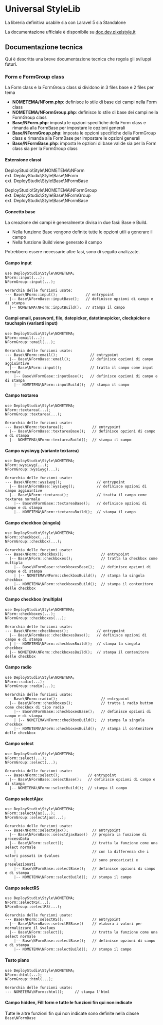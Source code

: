 # Universal StyleLib

La libreria definitiva usabile sia con Laravel 5 sia Standalone

La documentazione ufficiale è disponibile su [doc.dev.pixelstyle.it](http://doc.dev.pixelstyle.it)

## Documentazione tecnica

Qui è descritta una breve documentazione tecnica che regola gli sviluppi futuri.

### Form e FormGroup class

La Form class e la FormGroup class si dividono in 3 files base e 2 files per tema

* **NOMETEMA/NForm.php**: definisce lo stile di base dei campi nella Form class
* **NOMETEMA/NFormGroup.php**: definisce lo stile di base dei campi nella FormGroup class
* **Base/NForm.php**: imposta le opzioni specifiche della Form class e rimanda alla FormBase per impostare le opzioni generali
* **Base/NFormGroup.php**: imposta le opzioni specifiche della FormGroup class e rimanda alla FormBase per impostare le opzioni generali
* **Base/NFormBase.php**: imposta le opzioni di base valide sia per la Form class sia per la FormGroup class

#### Estensione classi

DeployStudio\Style\NOMETEMA\NForm  
ext. DeployStudio\Style\Base\NForm  
ext. DeployStudio\Style\Base\NFormBase

DeployStudio\Style\NOMETEMA\NFormGroup  
ext. DeployStudio\Style\Base\NFormGroup  
ext. DeployStudio\Style\Base\NFormBase

#### Concetto base

La creazione dei campi è generalmente divisa in due fasi: Base e Build.

* Nella funzione Base vengono definite tutte le opzioni utili a generare il campo
* Nella funzione Build viene generato il campo

Potrebbero essere necessarie altre fasi, sono di seguito analizzate.

#### Campo input

```
use DeployStudio\Style\NOMETEMA;
NForm::input(...);
NFormGroup::input(...);

Gerarchia delle funzioni usate:
--- Base\NForm::input();             // entrypoint
  |-- Base\NFormBase::inputBase();   // definisce opzioni di campo e di stampa
  |-- NOMETEMA\NForm::inputBuild();  // stampa il campo
```

#### Campi email, password, file, datepicker, datetimepicker, clockpicker e touchspin (varianti input)

```
use DeployStudio\Style\NOMETEMA;
NForm::email(...);
NFormGroup::email(...);

Gerarchia delle funzioni usate:
--- Base\NForm::email();               // entrypoint
  |-- Base\NFormBase::email();         // definisce opzioni di campo aggiuintive
  |-- Base\NForm::input();             // tratta il campo come input normale
    |-- Base\NFormBase::inputBase();   // definisce opzioni di campo e di stampa
    |-- NOMETEMA\NForm::inputBuild();  // stampa il campo
```

#### Campo textarea

```
use DeployStudio\Style\NOMETEMA;
NForm::textarea(...);
NFormGroup::textarea(...);

Gerarchia delle funzioni usate:
--- Base\NForm::textarea();             // entrypoint
  |-- Base\NFormBase::textareaBase();   // definisce opzioni di campo e di stampa
  |-- NOMETEMA\NForm::textareaBuild();  // stampa il campo
```

#### Campo wysiwyg (variante textarea)

```
use DeployStudio\Style\NOMETEMA;
NForm::wysiwyg(...);
NFormGroup::wysiwyg(...);

Gerarchia delle funzioni usate:
--- Base\NForm::wysiwyg();                // entrypoint
  |-- Base\NFormBase::wysiwyg();          // definisce opzioni di campo aggiuintive
  |-- Base\NForm::textarea();             // tratta il campo come textarea normale
    |-- Base\NFormBase::textareaBase();   // definisce opzioni di campo e di stampa
    |-- NOMETEMA\NForm::textareaBuild();  // stampa il campo
```

#### Campo checkbox (singola)

```
use DeployStudio\Style\NOMETEMA;
NForm::checkbox(...);
NFormGroup::checkbox(...);

Gerarchia delle funzioni usate:
--- Base\NForm::checkbox();                 // entrypoint
  |-- Base\NForm::checkboxes();             // tratta la checkbox come multipla
    |-- Base\NFormBase::checkboxesBase();   // definisce opzioni di campo e di stampa
    | |-- NOMETEMA\NForm::checkboxBuild();  // stampa la singola checkbox
    |-- NOMETEMA\NForm::checkboxesBuild();  // stampa il contenitore delle checkbox
```

#### Campo checkbox (multipla)

```
use DeployStudio\Style\NOMETEMA;
NForm::checkboxes(...);
NFormGroup::checkboxes(...);

Gerarchia delle funzioni usate:
--- Base\NForm::checkboxes();             // entrypoint
  |-- Base\NFormBase::checkboxesBase();   // definisce opzioni di campo e di stampa
  | |-- NOMETEMA\NForm::checkboxBuild();  // stampa la singola checkbox
  |-- NOMETEMA\NForm::checkboxesBuild();  // stampa il contenitore delle checkbox
```

#### Campo radio

```
use DeployStudio\Style\NOMETEMA;
NForm::radio(...);
NFormGroup::radio(...);

Gerarchia delle funzioni usate:
--- Base\NForm::radio();                    // entrypoint
  |-- Base\NForm::checkboxes();             // tratta i radio button come checkbox di tipo radio
    |-- Base\NFormBase::checkboxesBase();   // definisce opzioni di campo e di stampa
    | |-- NOMETEMA\NForm::checkboxBuild();  // stampa la singola checkbox
    |-- NOMETEMA\NForm::checkboxesBuild();  // stampa il contenitore delle checkbox
```

#### Campo select

```
use DeployStudio\Style\NOMETEMA;
NForm::select(...);
NFormGroup::select(...);

Gerarchia delle funzioni usate:
--- Base\NForm::select();             // entrypoint
  |-- Base\NFormBase::selectBase();   // definisce opzioni di campo e di stampa
  |-- NOMETEMA\NForm::selectBuild();  // stampa il campo
```

#### Campo selectAjax

```
use DeployStudio\Style\NOMETEMA;
NForm::selectAjax(...);
NFormGroup::selectAjax(...);

Gerarchia delle funzioni usate:
--- Base\NForm::selectAjax();           // entrypoint
  |-- Base\NFormBase::selectAjaxBase()  // prepara la funzione di processData
  |-- Base\NForm::select();             // tratta la funzione come una select normale
    |                                   // con la differenza che i valori passati in $values
    |                                   // sono precaricati e preselezionati
    |-- Base\NFormBase::selectBase();   // definisce opzioni di campo e di stampa
    |-- NOMETEMA\NForm::selectBuild();  // stampa il campo
```

#### Campo selectRS

```
use DeployStudio\Style\NOMETEMA;
NForm::selectRS(...);
NFormGroup::selectRS(...);

Gerarchia delle funzioni usate:
--- Base\NForm::selectRS();             // entrypoint
  |-- Base\NFormBase::selectRSBase()    // elabora i valori per normalizzare il $values
  |-- Base\NForm::select();             // tratta la funzione come una select normale
    |-- Base\NFormBase::selectBase();   // definisce opzioni di campo e di stampa
    |-- NOMETEMA\NForm::selectBuild();  // stampa il campo
```

#### Testo piano

```
use DeployStudio\Style\NOMETEMA;
NForm::html(...);
NFormGroup::html(...);

Gerarchia delle funzioni usate:
--- NOMETEMA\NForm::html();     // stampa l'html
```

#### Campo hidden, Fill form e tutte le funzioni fin qui non indicate

Tutte le altre funzioni fin qui non indicate sono definite nella classe `Base\NFormBase`